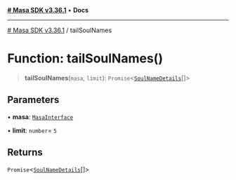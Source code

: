[**# Masa SDK v3.36.1**](../README.md) • **Docs**

***

[# Masa SDK v3.36.1](../globals.md) / tailSoulNames

# Function: tailSoulNames()

> **tailSoulNames**(`masa`, `limit`): `Promise`\<[`SoulNameDetails`](../interfaces/SoulNameDetails.md)[]\>

## Parameters

• **masa**: [`MasaInterface`](../interfaces/MasaInterface.md)

• **limit**: `number`= `5`

## Returns

`Promise`\<[`SoulNameDetails`](../interfaces/SoulNameDetails.md)[]\>
